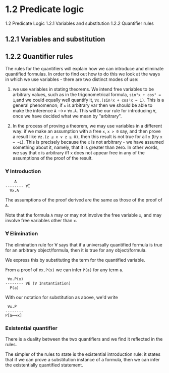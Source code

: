 # 1.2 Predicate logic

1.2 Predicate Logic
  1.2.1 Variables and substitution
  1.2.2 Quantifier rules





## 1.2.1 Variables and substitution



## 1.2.2 Quantifier rules

The rules for the quantifiers will explain how we can introduce and eliminate quantified formulas. In order to find out how to do this we look at the ways in which we use variables - there are two distinct modes of use:

1. we use variables in stating theorems. We intend free variables to be arbitrary values, such as in the trigonometrical formula, `sin²x + cos² = 1`,and we could equally well quantify it, `∀x.(sin²x + cos²x = 1)`. This is a general phenomenon; if `x` is arbitrary var then we should be able to make the inference `A` -->> `∀x.A`. This will be our rule for introducing `∀`, once we have decided what we mean by "arbitrary".

2. In the process of proving a theorem, we may use variables in a different way: if we make an assumption with a free `x`, `x > 0` say, and then prove a result like `∀z.(z ≤ x ∨ z ≥ 0)`, then this result is not true for all `x` (try `x = −1`). This is precisely because the `x` is not arbitrary - we have assumed something about it, namely, that it is greater than zero. In other words, we say that `x` is arbitrary iff `x` does not appear free in any of the assumptions of the proof of the result.


### ∀ Introduction

```
    A
-------- ∀I
  ∀x.A
```

The assumptions of the proof derived are the same as those of the proof of `A`.

Note that the formula `A` may or may not involve the free variable `x`, and may involve free variables other than `x`.

### ∀ Elimination

The elimination rule for ∀ says that if a universally quantified formula is true for an arbitrary object/formula, then it is true for any object/formula.

We express this by substituting the term for the quantified variable.

From a proof of `∀x.P(x)` we can infer `P(a)` for any term `a`.

```
 ∀x.P(x)
-------- ∀E (∀ Instantiation)
  P(a)
```

With our notation for substitution as above, we'd write

```
 ∀x.P
--------
P[a⟼x]
```



### Existential quantifier

There is a duality between the two quantifiers and we find it reflected in the rules.

The simpler of the rules to state is the existential introduction rule: it states that if we can prove a substitution instance of a formula, then we can infer the existentially quantified statement.
